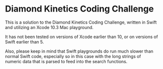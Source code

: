 # Diamond Kinetics Coding Challenge
This is a solution to the Diamond Kinetics Coding Challenge, written in Swift and utilizing an Xcode 10.3 Mac playground.

It has not been tested on versions of Xcode earlier than 10, or on versions of Swift earlier than 5.

Also, please keep in mind that Swift playgrounds do run much slower than normal Swift code, especially so in this case
with the long strings of numeric data that is parsed to feed into the search functions.
